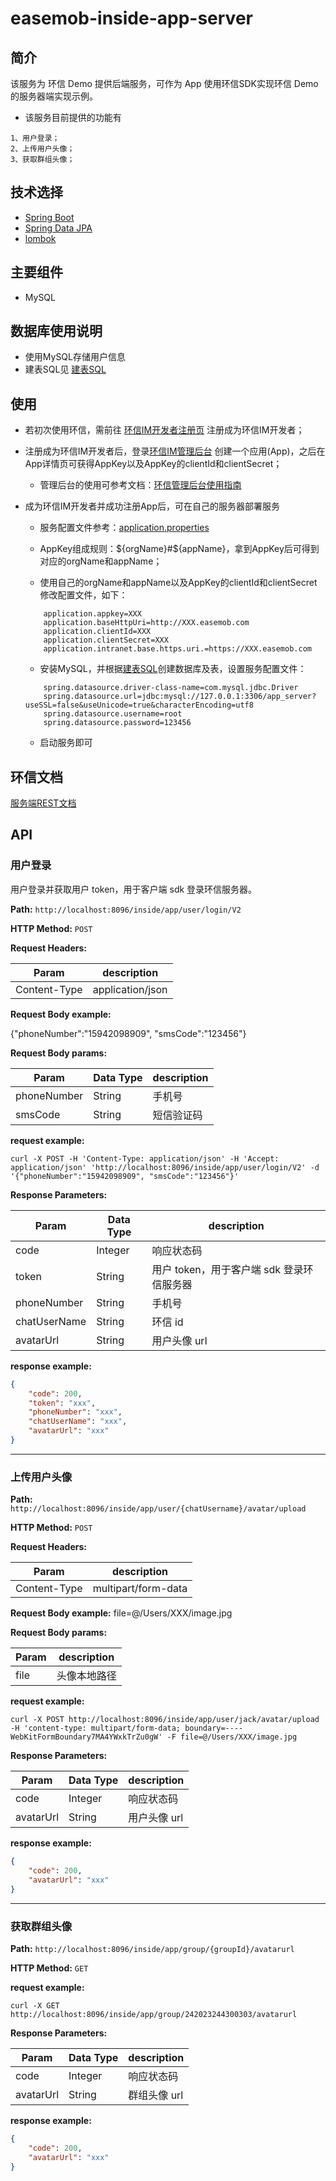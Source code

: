 # easemob-inside-app-server

## 简介

该服务为 环信 Demo 提供后端服务，可作为 App 使用环信SDK实现环信 Demo 的服务器端实现示例。

- 该服务目前提供的功能有

```
1、用户登录；
2、上传用户头像；
3、获取群组头像；
```

## 技术选择

* [Spring Boot](https://spring.io/projects/spring-boot)
* [Spring Data JPA](https://spring.io/projects/spring-data-jpa)
* [lombok](https://projectlombok.org/)


## 主要组件

* MySQL


## 数据库使用说明

* 使用MySQL存储用户信息
* 建表SQL见 [建表SQL](./create_tables.sql)

## 使用

- 若初次使用环信，需前往 [环信IM开发者注册页](https://console.easemob.com/user/register) 注册成为环信IM开发者；

- 注册成为环信IM开发者后，登录[环信IM管理后台](https://console.easemob.com/user/login) 创建一个应用(App)，之后在App详情页可获得AppKey以及AppKey的clientId和clientSecret；

    - 管理后台的使用可参考文档：[环信管理后台使用指南](http://docs-im.easemob.com/im/quickstart/essential/console)

- 成为环信IM开发者并成功注册App后，可在自己的服务器部署服务

    - 服务配置文件参考：[application.properties](./easemob-inside-app-server/src/main/resources/application.properties)

    - AppKey组成规则：${orgName}#${appName}，拿到AppKey后可得到对应的orgName和appName；

    - 使用自己的orgName和appName以及AppKey的clientId和clientSecret修改配置文件，如下：
    ```
        application.appkey=XXX
        application.baseHttpUri=http://XXX.easemob.com
        application.clientId=XXX
        application.clientSecret=XXX
        application.intranet.base.https.uri.=https://XXX.easemob.com
    ```

    - 安装MySQL，并根据[建表SQL](./create_tables.sql)创建数据库及表，设置服务配置文件：
    ```
        spring.datasource.driver-class-name=com.mysql.jdbc.Driver
        spring.datasource.url=jdbc:mysql://127.0.0.1:3306/app_server?useSSL=false&useUnicode=true&characterEncoding=utf8
        spring.datasource.username=root
        spring.datasource.password=123456
    ```

    - 启动服务即可


## 环信文档

[服务端REST文档](http://docs-im.easemob.com/im/server/ready/intro)

## API

### 用户登录

用户登录并获取用户 token，用于客户端 sdk 登录环信服务器。

**Path:** `http://localhost:8096/inside/app/user/login/V2`

**HTTP Method:** `POST`

**Request Headers:**

| Param        | description      |
| ------------ | ---------------- |
| Content-Type | application/json |

**Request Body example:**

{"phoneNumber":"15942098909", "smsCode":"123456"}

**Request Body params:**

| Param       | Data Type | description |
|-------------| --------- |-------------|
| phoneNumber | String    | 手机号         |
| smsCode     | String    | 短信验证码       |

**request example:**

```
curl -X POST -H 'Content-Type: application/json' -H 'Accept: application/json' 'http://localhost:8096/inside/app/user/login/V2' -d '{"phoneNumber":"15942098909", "smsCode":"123456"}'
```

**Response Parameters:**

| Param           | Data Type | description                |
| --------------- |-----------|----------------------------|
| code            | Integer   | 响应状态码                      |
| token     | String    | 用户 token，用于客户端 sdk 登录环信服务器 |
| phoneNumber     | String    | 手机号                        |
| chatUserName | String      | 环信 id                      |
| avatarUrl | String    | 用户头像 url                   |

**response example:**

```json
{
    "code": 200,
    "token": "xxx",
    "phoneNumber": "xxx",
    "chatUserName": "xxx",
    "avatarUrl": "xxx"
}
```

---

### 上传用户头像

**Path:** `http://localhost:8096/inside/app/user/{chatUsername}/avatar/upload`

**HTTP Method:** `POST`

**Request Headers:**

| Param        | description      |
| ------------ | ---------------- |
| Content-Type | multipart/form-data |

**Request Body example:**
file=@/Users/XXX/image.jpg

**Request Body params:**

| Param   | description |
|---------|-------------|
| file    | 头像本地路径      |

**request example:**

```
curl -X POST http://localhost:8096/inside/app/user/jack/avatar/upload -H 'content-type: multipart/form-data; boundary=----WebKitFormBoundary7MA4YWxkTrZu0gW' -F file=@/Users/XXX/image.jpg
```

**Response Parameters:**

| Param           | Data Type | description                |
| --------------- |-----------|----------------------------|
| code            | Integer   | 响应状态码                      |
| avatarUrl | String    | 用户头像 url                   |

**response example:**

```json
{
    "code": 200,
    "avatarUrl": "xxx"
}
```

---

### 获取群组头像

**Path:** `http://localhost:8096/inside/app/group/{groupId}/avatarurl`

**HTTP Method:** `GET`

**request example:**

```
curl -X GET http://localhost:8096/inside/app/group/242023244300303/avatarurl
```

**Response Parameters:**

| Param           | Data Type | description |
| --------------- |-----------|-------------|
| code            | Integer   | 响应状态码       |
| avatarUrl | String    | 群组头像 url    |

**response example:**

```json
{
    "code": 200,
    "avatarUrl": "xxx"
}
```

